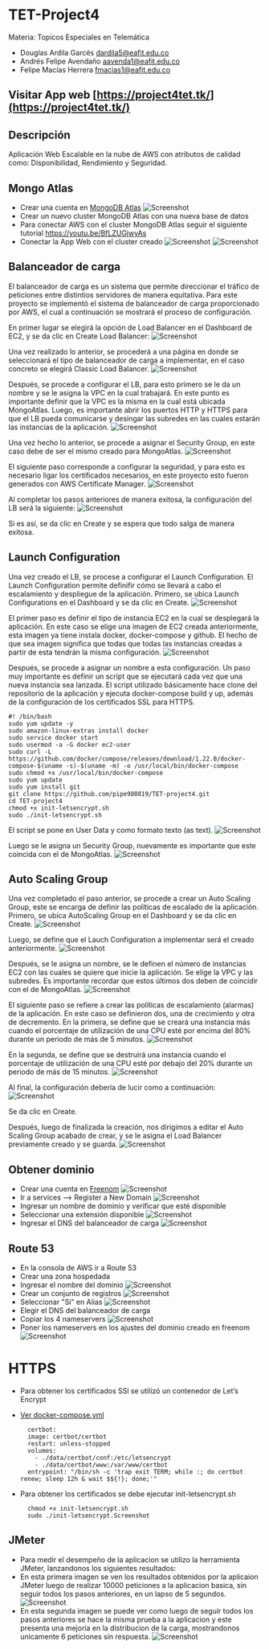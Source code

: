 # TET-Project4
Materia: Topicos Especiales en Telemática

- Douglas Ardila Garcés dardila5@eafit.edu.co
- Andrés Felipe Avendaño aavenda1@eafit.edu.co 
- Felipe Macías Herrera fmacias1@eafit.edu.co 

## Visitar App web [https://project4tet.tk/](https://project4tet.tk/)

## Descripción

Aplicación Web Escalable en la nube de AWS con atributos de calidad como: Disponibilidad, Rendimiento y Seguridad.

## Mongo Atlas

- Crear una cuenta en [MongoDB Atlas](https://www.mongodb.com/)
![Screenshot](imagenes/mongo1.png)
- Crear un nuevo cluster MongoDB Atlas con una nueva base de datos
- Para conectar AWS con el cluster MongoDB Atlas seguir el siguiente tutorial https://youtu.be/BfLZUGjwyAs 
- Conectar la App Web con el cluster creado
![Screenshot](imagenes/mongo2.png)
![Screenshot](imagenes/mongo3.png)

## Balanceador de carga

El balanceador de carga es un sistema que permite direccionar el tráfico de peticiones entre distintios servidores de manera equitativa.
Para este proyecto se implementó el sistema de balanceador de carga proporcionado por AWS, el cual a continuación se mostrará el proceso de configuración.

En primer lugar se elegirá la opción de Load Balancer en el Dashboard de EC2, y se da clic en Create Load Balancer:
![Screenshot](imagenes/loadBalancer0.png)

Una vez realizado lo anterior, se procederá a una página en donde se seleccionará el tipo de balanceador de carga a implementar, en el caso concreto se elegirá Classic Load Balancer.
![Screenshot](imagenes/loadBalancer1.png)

Después, se procede a configurar el LB, para esto primero se le da un nombre y se le asigna la VPC en la cual trabajará. En este punto es importante definir que la VPC es la misma en la cual está ubicada MongoAtlas.
Luego, es importante abrir los puertos HTTP y HTTPS para que el LB pueda comunicarse y desingar las subredes en las cuales estarán las instancias de la aplicación. 
![Screenshot](imagenes/loadBalancer2.png)

Una vez hecho lo anterior, se procede a asignar el Security Group, en este caso debe de ser el mismo creado para MongoAtlas.
![Screenshot](imagenes/loadBalancer3.png)

El siguiente paso corresponde a configurar la seguridad, y para esto es necesario ligar los certificados necesarios, en este proyecto esto fueron generados con AWS Certificate Manager.
![Screenshot](imagenes/loadBalancer4.png)

Al completar los pasos anteriores de manera exitosa, la configuración del LB será la siguiente:
![Screenshot](imagenes/loadBalancer5.png)

Si es así, se da clic en Create y se espera que todo salga de manera exitosa.

## Launch Configuration

Una vez creado el LB, se procese a configurar el Launch Configuration.
El Launch Configuration permite definifir cómo se llevará a cabo el escalamiento y despliegue de la aplicación.
Primero, se ubica  Launch Configurations en el Dashboard y se da clic en Create.
![Screenshot](imagenes/launchConf1.png)

El primer paso es definir el tipo de instancia EC2 en la cual se desplegará la aplicación. En este caso se elige una imagen de EC2 creada anteriormente, esta imagen ya tiene instala docker, docker-compose y github. El hecho de que sea imagen significa que todas que todas las instancias creadas a partir de esta tendrán la misma configuración.
![Screenshot](imagenes/launchConf2.png)

Después, se procede a asignar un nombre a esta configuración.
Un paso muy importante es definir un script que se ejecutará cada vez que una nueva instancia sea lanzada. El script utilizado básicamente hace clone del repositorio de la aplicación y ejecuta docker-compose build y up, además de la configuración de los certificados SSL para HTTPS.


    #! /bin/bash
    sudo yum update -y
    sudo amazon-linux-extras install docker
    sudo service docker start
    sudo usermod -a -G docker ec2-user
    sudo curl -L https://github.com/docker/compose/releases/download/1.22.0/docker-compose-$(uname -s)-$(uname -m) -o /usr/local/bin/docker-compose
    sudo chmod +x /usr/local/bin/docker-compose
    sudo yum update
    sudo yum install git
    git clone https://github.com/pipe980819/TET-project4.git
    cd TET-project4
    chmod +x init-letsencrypt.sh
    sudo ./init-letsencrypt.sh
 
El script se pone en User Data y como formato texto (as text).
![Screenshot](imagenes/launchConf3.png)

Luego se le asigna un Security Group, nuevamente es importante que este coincida con el de MongoAtlas.
![Screenshot](imagenes/launchConf4.png)

## Auto Scaling Group

Una vez completado el paso anterior, se procede a crear un Auto Scaling Group, este se encarga de definir las políticas de escalado de la aplicación.
Primero, se ubica AutoScaling Group en el Dashboard y se da clic en Create.
![Screenshot](imagenes/auto1.png)

Luego, se define que el Lauch Configuration a implementar será el creado anteriormente.
![Screenshot](imagenes/auto2.png)

Después, se le asigna un nombre, se le definen el número de instancias EC2 con las cuales se quiere que inicie la aplicación.
Se elige la VPC y las subredes. Es importante recordar que estos últimos dos deben de coincidir con el de MongoAtlas.
![Screenshot](imagenes/auto3.png)

El siguiente paso se refiere a crear las políticas de escalamiento (alarmas) de la aplicación.
En este caso se definieron dos, una de crecimiento y otra de decremento.
En la primera, se define que se creará una instancia más cuando el porcentaje de utilización de una CPU esté por encima del 80% durante un periodo de más de 5 minutos.
![Screenshot](imagenes/auto4.png)

En la segunda, se define que se destruirá una instancia cuando el porcentaje de utilización de una CPU esté por debajo del 20% durante un periodo de más de 15 minutos.
![Screenshot](imagenes/auto5.png)

Al final, la configuración debería de lucir como a continuación:
![Screenshot](imagenes/auto6.png)

Se da clic en Create.

Después, luego de finalizada la creación, nos dirigimos a editar el Auto Scaling Group acabado de crear, y se le asigna el Load Balancer previamente creado y se guarda.
![Screenshot](imagenes/auto7.png)

## Obtener dominio

- Crear una cuenta en [Freenom](https://my.freenom.com/)
![Screenshot](imagenes/freenom1.png)
- Ir a services --> Register a New Domain
![Screenshot](imagenes/freenom2.png)
- Ingresar un nombre de dominio y verificar que esté disponible
- Seleccionar una extensión disponible
![Screenshot](imagenes/freenom3.png)
- Ingresar el DNS del balanceador de carga 
![Screenshot](imagenes/freenom4.png)

## Route 53
- En la consola de AWS ir a Route 53
- Crear una zona hospedada
- Ingresar el nombre del dominio
![Screenshot](imagenes/route1.png)
- Crear un conjunto de registros
![Screenshot](imagenes/route2.png)
- Seleccionar "Si" en Alias
![Screenshot](imagenes/route3.png)
- Elegir el DNS del balanceador de carga
- Copiar los 4 nameservers
![Screenshot](imagenes/route4.png)
- Poner los nameservers en los ajustes del dominio creado en freenom
![Screenshot](imagenes/freenom5.png)

# HTTPS
- Para obtener los certificados SSl se utilizó un contenedor de Let’s Encrypt
- [Ver docker-compose.yml](https://github.com/pipe980819/TET-project4/blob/master/docker-compose.yml)
    
        certbot:
        image: certbot/certbot
        restart: unless-stopped
        volumes:
          - ./data/certbot/conf:/etc/letsencrypt
          - ./data/certbot/www:/var/www/certbot
        entrypoint: "/bin/sh -c 'trap exit TERM; while :; do certbot renew; sleep 12h & wait $${!}; done;'"	

- Para obtener los certificados se debe ejecutar init-letsencrypt.sh

        chmod +x init-letsencrypt.sh
        sudo ./init-letsencrypt.Screenshot
    
## JMeter
- Para medir el desempeño de la aplicacion se utilizo la herramienta JMeter, lanzandonos los siguientes resultados:
- En esta primera imagen se ven los resultados obtenidos por la aplicaion JMeter luego de realizar 10000 peticiones a la aplicacion basica, sin seguir todos los pasos anteriores, en un lapso de 5 segundos.
![Screenshot](imagenes/JMeter1.png)
- En esta segunda imagen se puede ver como luego de seguir todos los pasos anteriores se hace la misma prueba a la aplicacion y este presenta una mejoría en la distribucion de la carga, mostrandonos unicamente 6 peticiones sin respuesta.
![Screenshot](imagenes/JMeter2.png)
